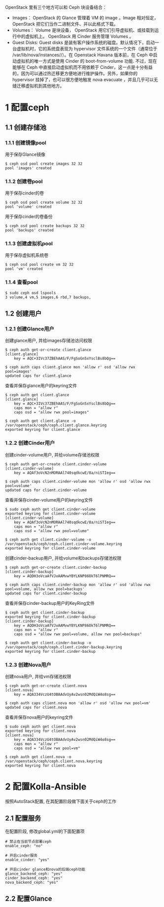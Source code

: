 OpenStack 里有三个地方可以和 Ceph 块设备结合：

- Images： OpenStack 的 Glance 管理着 VM 的 image 。Image 相对恒定， OpenStack 把它们当作二进制文件、并以此格式下载。
- Volumes： Volume 是块设备， OpenStack 用它们引导虚拟机、或挂载到运行中的虚拟机上。 OpenStack 用 Cinder 服务管理 Volumes 。
- Guest Disks: Guest disks 是装有客户操作系统的磁盘。默认情况下，启动一台虚拟机时，它的系统盘表现为 hypervisor 文件系统的一个文件（通常位于 /var/lib/nova/instances/<uuid>/）。在 Openstack Havana 版本前，在 Ceph 中启动虚拟机的唯一方式是使用 Cinder 的 boot-from-volume 功能. 不过，现在能够在 Ceph 中直接启动虚拟机而不用依赖于 Cinder，这一点是十分有益的，因为可以通过热迁移更方便地进行维护操作。另外，如果你的 hypervisor 挂掉了，也可以很方便地触发 nova evacuate ，并且几乎可以无缝迁移虚拟机到其他地方。

# 1 配置ceph

## 1.1 创建存储池

### 1.1.1 创建镜像pool

用于保存Glance镜像

```
$ ceph osd pool create images 32 32
pool 'images' created
```

### 1.1.2 创建卷pool

用于保存cinder的卷

```
$ ceph osd pool create volume 32 32
pool 'volume' created
```

用于保存cinder的卷备份

```
$ ceph osd pool create backups 32 32
pool 'backups' created
```

### 1.1.3 创建虚拟机pool

用于保存虚拟机系统卷

```
$ ceph osd pool create vm 32 32
pool 'vm' created
```

### 1.1.4 查看pool

```
$ sudo ceph osd lspools
3 volume,4 vm,5 images,6 rbd,7 backups,
```

## 1.2 创建用户

### 1.2.1 创建Glance用户

创建glance用户, 并给images存储池访问权限

```
$ ceph auth get-or-create client.glance
[client.glance]
	key = AQC+3IVc37ZBEhAAS/F/FgSoGn5xYsclBs8bQg==

$ ceph auth caps client.glance mon 'allow r' osd 'allow rwx pool=images'
updated caps for client.glance
```

查看并保存glance用户的keyring文件

```
$ ceph auth get client.glance
[client.glance]
	key = AQC+3IVc37ZBEhAAS/F/FgSoGn5xYsclBs8bQg==
	caps mon = "allow r"
	caps osd = "allow rwx pool=images"

$ ceph auth get client.glance -o /var/openstack/ceph/ceph.client.glance.keyring
exported keyring for client.glance
```

### 1.2.2 创建Cinder用户

创建cinder-volume用户, 并给volume存储池权限

```
$ ceph auth get-or-create client.cinder-volume
[client.cinder-volume]
	key = AQAf3oVcN2nMORAAl740sqdkcwE/8a/niSTIeg==

$ ceph auth caps client.cinder-volume mon 'allow r' osd 'allow rwx pool=volume'
updated caps for client.cinder-volume
```

查看并保存cinder-volume用户的keyring文件

```
$ sudo ceph auth get client.cinder-volume
exported keyring for client.cinder-volume
[client.cinder-volume]
	key = AQAf3oVcN2nMORAAl740sqdkcwE/8a/niSTIeg==
	caps mon = "allow r"
	caps osd = "allow rwx pool=volume"

$ ceph auth get client.cinder-volume -o /var/openstack/ceph/ceph.client.cinder-volume.keyring
exported keyring for client.cinder-volume
```

创建cinder-backup用户, 并给volume和backups存储池权限

```
$ ceph auth get-or-create client.cinder-backup
[client.cinder-backup]
	key = AQDH3oVcaAfVJxAAMvwYBYLKNP86OkT6lPNMRQ==

$ ceph auth caps client.cinder-backup mon 'allow r' osd 'allow rwx pool=volume, allow rwx pool=backups'
updated caps for client.cinder-backup
```

查看并保存cinder-backup用户的KeyRing文件

```
$ ceph auth get client.cinder-backup
exported keyring for client.cinder-backup
[client.cinder-backup]
	key = AQDH3oVcaAfVJxAAMvwYBYLKNP86OkT6lPNMRQ==
	caps mon = "allow r"
	caps osd = "allow rwx pool=volume, allow rwx pool=backups"

$ ceph auth get client.cinder-backup -o /var/openstack/ceph/ceph.client.cinder-backup.keyring
exported keyring for client.cinder-backup
```

### 1.2.3 创建Nova用户

创建nova用户, 并给vm存储池权限

```
$ ceph auth get-or-create client.nova
[client.nova]
	key = AQA334VczU4tOBAAdvUyAv2wsn02MdQiW4o8sg==

$ ceph auth caps client.nova mon 'allow r' osd 'allow rwx pool=vm'
updated caps for client.nova
```

查看并保存nova用户的keyring文件

```
$ sudo ceph auth get client.nova
exported keyring for client.nova
[client.nova]
	key = AQA334VczU4tOBAAdvUyAv2wsn02MdQiW4o8sg==
	caps mon = "allow r"
	caps osd = "allow rwx pool=vm"

$ ceph auth get client.nova -o /var/openstack/ceph/ceph.client.nova.keyring
exported keyring for client.nova
```

# 2 配置Kolla-Ansible

按照AutoStack配置, 在其配置阶段做下面关于ceph的工作

## 2.1 配置服务

在配置阶段, 修改global.yml的下面配置项

```
# 禁止在当前节点部署ceph
enable_ceph: "no"

# 开启cinder服务
enable_cinder: "yes"

# 开启cinder glance和nova的后端ceph功能
glance_backend_ceph: "yes"
cinder_backend_ceph: "yes"
nova_backend_ceph: "yes"
```

## 2.2 配置Glance



